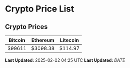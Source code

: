 # Crypto Price List

## Crypto Prices
| Bitcoin | Ethereum | Litecoin |
| ------- | -------- | -------- |
| $99611 | $3098.38 | $114.97 |
**Last Updated:** 2025-02-02 04:25 UTC
**Last Updated:** $DATE$
